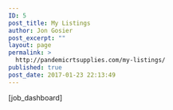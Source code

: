 ```yaml
---
ID: 5
post_title: My Listings
author: Jon Gosier
post_excerpt: ""
layout: page
permalink: >
  http://pandemicrtsupplies.com/my-listings/
published: true
post_date: 2017-01-23 22:13:49
---
```

[job_dashboard]